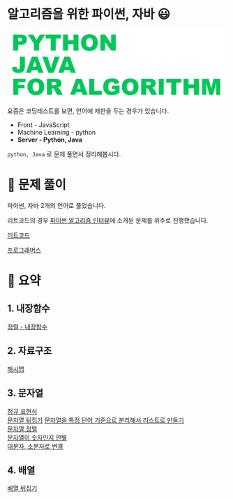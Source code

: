 # 알고리즘을 위한 파이썬, 자바 😃
![cover](./image/main.png)    


요즘은 코딩테스트를 보면, 언어에 제한을 두는 경우가 있습니다.

- Front - JavaScript
- Machine Learning - python
- **Server - Python, Java**

`python, Java` 로 문제 풀면서 정리해봅시다.

# 🧩 문제 풀이
파이썬, 자바 2개의 언어로 풀었습니다.

리트코드의 경우 [파이썬 알고리즘 인터뷰](http://www.kyobobook.co.kr/product/detailViewKor.laf?ejkGb=KOR&mallGb=KOR&barcode=9791189909178&orderClick=LEa&Kc=)에 소개된 문제를 위주로 진행했습니다.

[리트코드](https://github.com/skyepodium/algorithm-for-python-java/tree/master/examples/leetcode)   

[프로그래머스](https://github.com/skyepodium/algorithm-for-python-java/tree/master/examples/programmers)            
          



# 📕 요약
## 1. 내장함수
[정렬 - 내장함수](https://github.com/skyepodium/algorithm-for-python-java/blob/master/summary/%EC%A0%95%EB%A0%AC/%EC%A0%95%EB%A0%AC%20-%20%EB%82%B4%EC%9E%A5%ED%95%A8%EC%88%98.md)

## 2. 자료구조
[해시맵](https://github.com/skyepodium/algorithm-for-python-java/blob/master/summary/%EC%9E%90%EB%A3%8C%EA%B5%AC%EC%A1%B0/%ED%95%B4%EC%8B%9C%EB%A7%B5.md)

## 3. 문자열
[정규 표현식](https://github.com/skyepodium/algorithm-for-python-java/blob/master/summary/%EB%AC%B8%EC%9E%90%EC%97%B4/%EC%A0%95%EA%B7%9C%20%ED%91%9C%ED%98%84%EC%8B%9D.md)         
[문자열 뒤집기](https://github.com/skyepodium/algorithm-for-python-java/blob/master/summary/%EB%AC%B8%EC%9E%90%EC%97%B4/%EB%AC%B8%EC%9E%90%EC%97%B4%20%EB%92%A4%EC%A7%91%EA%B8%B0.md)
[문자열을 특정 단어 기준으로 분리해서 리스트로 만들기](https://github.com/skyepodium/algorithm-for-python-java/blob/master/summary/%EB%AC%B8%EC%9E%90%EC%97%B4/%EB%AC%B8%EC%9E%90%EC%97%B4%EC%9D%84%20%ED%8A%B9%EC%A0%95%20%EB%8B%A8%EC%96%B4%20%EA%B8%B0%EC%A4%80%EC%9C%BC%EB%A1%9C%20%EB%B6%84%EB%A6%AC%ED%95%B4%EC%84%9C%20%EB%A6%AC%EC%8A%A4%ED%8A%B8%EB%A1%9C%20%EB%A7%8C%EB%93%A4%EA%B8%B0.md)     
[문자열 정렬](https://github.com/skyepodium/algorithm-for-python-java/blob/master/summary/%EB%AC%B8%EC%9E%90%EC%97%B4/%EB%AC%B8%EC%9E%90%EC%97%B4%20%EC%A0%95%EB%A0%AC.md)        
[문자열이 숫자인지 판별](https://github.com/skyepodium/algorithm-for-python-java/blob/master/summary/%EB%AC%B8%EC%9E%90%EC%97%B4/%EB%AC%B8%EC%9E%90%EC%97%B4%EC%9D%B4%20%EC%88%AB%EC%9E%90%EC%9D%B8%EC%A7%80%20%ED%8C%90%EB%B3%84.md)     
[대문자, 소문자로 변경](https://github.com/skyepodium/algorithm-for-python-java/blob/master/summary/%EB%AC%B8%EC%9E%90%EC%97%B4/%EB%8C%80%EB%AC%B8%EC%9E%90%2C%20%EC%86%8C%EB%AC%B8%EC%9E%90%EB%A1%9C%20%EB%B3%80%EA%B2%BD.md)
## 4. 배열
[배열 뒤집기](https://github.com/skyepodium/algorithm-for-python-java/blob/master/summary/%EB%B0%B0%EC%97%B4/%EB%B0%B0%EC%97%B4%20%EB%92%A4%EC%A7%91%EA%B8%B0.md)     



